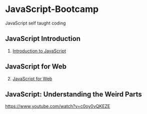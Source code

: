 # JavaScript-Bootcamp
JavaScript self taught coding

## JavaScript Introduction
1. [Introduction to JavaScript](https://github.com/benjavicha1/JavaScript-Bootcamp/tree/master/Intro-to-JavaScript)


## JavaScript for Web
2. [JavaScript for Web](https://github.com/benjavicha1/JavaScript-Bootcamp/tree/master/JavaScript-for-Web)

## JavaScript: Understanding the Weird Parts
https://www.youtube.com/watch?v=c0oy0vQKEZE

